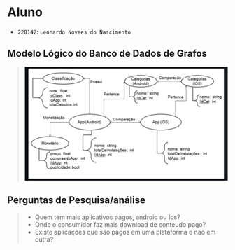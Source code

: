 # Aluno
* `220142`: `Leonardo Novaes do Nascimento`

## Modelo Lógico do Banco de Dados de Grafos
> ![Diagrama de Orquestração](images/modelo-logico-grafos.png)

## Perguntas de Pesquisa/análise

> * Quem tem mais aplicativos pagos, android ou Ios?
> * Onde o consumidor faz mais download de conteudo pago?
> * Existe aplicações que são pagos em uma plataforma e não em outra?
